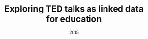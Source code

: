 ---
title: "Exploring TED talks as linked data for education"
collection: publications
permalink: /publication/2015-DBLP_journals_bjet_TaibiCDMF15
date: 2015
venue: 'nan'
---